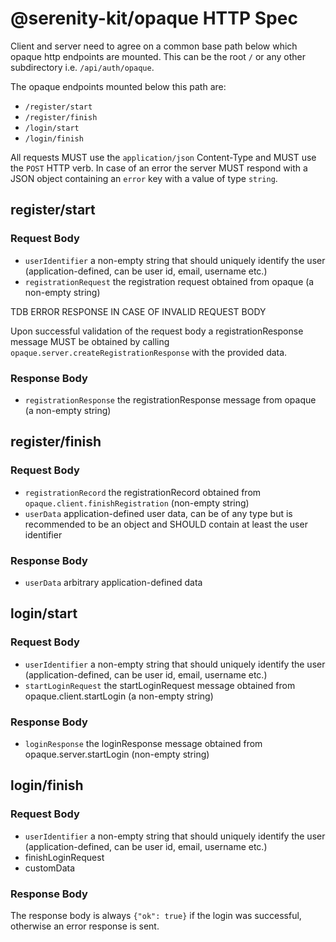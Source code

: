 # @serenity-kit/opaque HTTP Spec

Client and server need to agree on a common base path below which opaque http endpoints are mounted.
This can be the root `/` or any other subdirectory i.e. `/api/auth/opaque`.

The opaque endpoints mounted below this path are:

- `/register/start`
- `/register/finish`
- `/login/start`
- `/login/finish`

All requests MUST use the `application/json` Content-Type and MUST use the `POST` HTTP verb.
In case of an error the server MUST respond with a JSON object containing an `error` key with a value of type `string`.

## register/start

### Request Body

- `userIdentifier` a non-empty string that should uniquely identify the user (application-defined, can be user id, email, username etc.)
- `registrationRequest` the registration request obtained from opaque (a non-empty string)

TDB ERROR RESPONSE IN CASE OF INVALID REQUEST BODY

Upon successful validation of the request body a registrationResponse message MUST be obtained by calling `opaque.server.createRegistrationResponse` with the provided data.

### Response Body

- `registrationResponse` the registrationResponse message from opaque (a non-empty string)

## register/finish

### Request Body

- `registrationRecord` the registrationRecord obtained from `opaque.client.finishRegistration` (non-empty string)
- `userData` application-defined user data, can be of any type but is recommended to be an object and SHOULD contain at least the user identifier

### Response Body

- `userData` arbitrary application-defined data

## login/start

### Request Body

- `userIdentifier` a non-empty string that should uniquely identify the user (application-defined, can be user id, email, username etc.)
- `startLoginRequest` the startLoginRequest message obtained from opaque.client.startLogin (a non-empty string)

### Response Body

- `loginResponse` the loginResponse message obtained from opaque.server.startLogin (non-empty string)

## login/finish

### Request Body

- `userIdentifier` a non-empty string that should uniquely identify the user (application-defined, can be user id, email, username etc.)
- finishLoginRequest
- customData

### Response Body

The response body is always `{"ok": true}` if the login was successful, otherwise an error response is sent.
